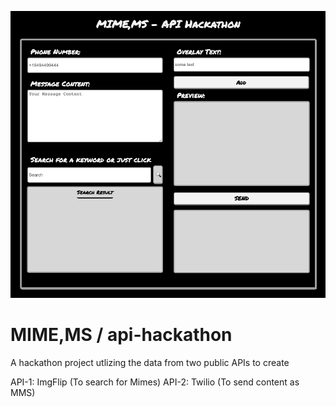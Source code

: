 ![Final version](./assets/img/mime-ms.png)
# MIME,MS / api-hackathon
A hackathon project utlizing the data from two public APIs to create

API-1: ImgFlip (To search for Mimes)
API-2: Twilio (To send content as MMS)

